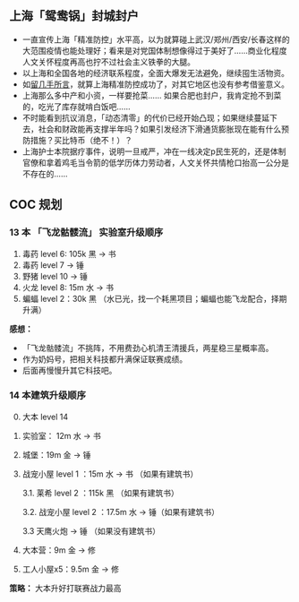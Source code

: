 ## 上海「鸳鸯锅」封城封户

- 一直宣传上海「精准防控」水平高，以为就算碰上武汉/郑州/西安/长春这样的大范围疫情也能处理好；看来是对党国体制想像得过于美好了……商业化程度人文关怀程度再高也拧不过社会主义铁拳的大腿。
- 以上海和全国各地的经济联系程度，全面大爆发无法避免，继续囤生活物资。
- 如[留几手所言](https://weibo.com/1761179351/LlOy6kXiC)，就算上海精准防控成功了，对其它地区也没有参考借鉴意义。
- 上海那么多中产和小资，一样要抢菜…… 如果合肥也封户，我肯定抢不到菜的，吃光了库存就啃白饭吧……
- 不时能看到抗议消息，「动态清零」的代价已经开始凸现；如果继续蔓延下去，社会和财政能再支撑半年吗？如果引发经济下滑通货膨胀现在能有什么预防措施？买比特币（绝不！）？
- 上海护士本院据疗事件，说明一旦戒严，冲在一线决定p民生死的，还是体制官僚和拿着鸡毛当令箭的低学历体力劳动者，人文关怀共情枪口抬高一公分是不存在的…… 

## COC 规划

### 13 本 「飞龙骷髅流」 实验室升级顺序
1. 毒药 level 6: 105k 黑 → 书
2. 毒药 level 7 → 锤
3. 野猪 level 10 → 锤
4. 火龙 level 8: 15m 水 → 书
5. 蝙蝠 level 2：30k 黑 （水已光，找一个耗黑项目；蝙蝠也能飞龙配合，择期升满）

**感想：**
- 「飞龙骷髅流」不挑阵，不用费劲心机清王清援兵，两星稳三星概率高。
- 作为奶妈号，把相关科技都升满保证联赛成绩。
- 后面再慢慢升其它科技吧。

### 14 本建筑升级顺序
0. 大本 level 14
1. 实验室： 12m 水 → 书
2. 城堡：19m 金 → 锤
3. 战宠小屋 level 1 ：15m 水 → 书 （如果有建筑书）
   
    3.1. 莱希  level 2 ：115k 黑 （如果有建筑书）

    3.2. 战宠小屋 level 2 ：17.5m 水 → 锤（如果有建筑书）

    3.3 天鹰火炮 → 锤 （如果没有建筑书）

4. 大本营：9m 金 → 修
5. 工人小屋x5：9.5m 金 → 修

**策略：** 大本升好打联赛战力最高